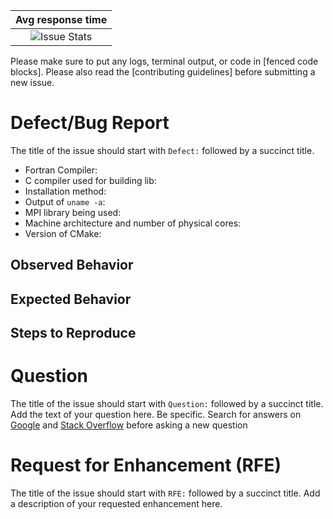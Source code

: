 <!-- Please fill out the issue template included below, failure to do -->
<!-- so may result in immediate closure of your issue. -->

<!-- Fill out all portions of this template that apply. Please delete -->
<!-- any unnecessary sections. -->

<!-- PRO TIP! Submit the pull request *before* you check any -->
<!-- checkboxes. Then, use the gui/web interface to check the -->
<!-- checkboxes! -->

[issue stat img]: https://img.shields.io/issuestats/i/github/sourceryinstitute/scientific-software-design.svg?style=flat-square

| Avg response time              |
|:------------------------------:|
| ![Issue Stats][issue stat img] |

Please make sure to put any logs, terminal output, or code in
[fenced code blocks]. Please also read the [contributing guidelines]
before submitting a new issue.

# Defect/Bug Report #

<!-- delete this section if it does not apply -->
The title of the issue should start with `Defect:` followed by a
succinct title.

<!-- THE FOLLOWING INFORMATION IS MANDATORY if you would like our help -->

- Fortran Compiler: <!-- vendor & version number-->
- C compiler used for building lib: <!-- vendor & version -->
- Installation method: <!-- `install.sh`, or package manager etc. -->
- Output of `uname -a`:
- MPI library being used: <!-- e.g., MPICH 3.2 -->
- Machine architecture and number of physical cores:
- Version of CMake: <!-- if preinstalled & installing yourself -->

## Observed Behavior ##

## Expected Behavior ##

## Steps to Reproduce ##

# Question #

<!-- delete this section if it does not apply -->
The title of the issue should start with `Question:` followed by a
succinct title. Add the text of your question here. Be specific. Search for
answers on [Google] and [Stack Overflow]
before asking a new question

# Request for Enhancement (RFE) #

<!-- delete this section if it does not apply -->
The title of the issue should start with `RFE:` followed by a succinct
title. Add a description of your requested enhancement here. 

[links]:#
[Google]: https://www.google.com
[Stack Overflow]: https://stackoverflow.com
[fenced codeblocks]: https://help.github.com/articles/creating-and-highlighting-code-blocks/
[GFortran bug tracker]: https://gcc.gnu.org/bugzilla/
[Intel MPI]: https://software.intel.com/en-us/intel-mpi-library
[MPT]: http://www.sgi.com/products/software/sps.html
[MVAPICH]: http://mvapich.cse.ohio-state.edu
[MPICH]: https://www.mpich.org
[Open-MPI]: https://www.open-mpi.org
[homebrew]: https://brew.sh
